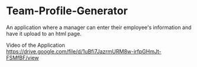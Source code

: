 # Team-Profile-Generator

An application where a manager can enter their employee's information and have it upload to an html page.

Video of the Application
https://drive.google.com/file/d/1uBfi7JazrmURM8w-irfpGHmJt-FSMfBF/view
